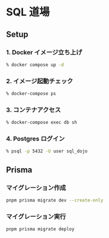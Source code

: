 # SQL 道場

## Setup

### 1. Docker イメージ立ち上げ

```zsh
% docker compose up -d
```

### 2. イメージ起動チェック

```zsh
% docker-compose ps
```

### 3. コンテナアクセス

```zsh
% docker-compose exec db sh
```

### 4. Postgres ログイン

```zsh
% psql -p 5432 -U user sql_dojo
```

## Prisma

### マイグレーション作成

```sh
pnpm prisma migrate dev --create-only
```

### マイグレーション実行

```sh
pnpm prisma migrate deploy
```

